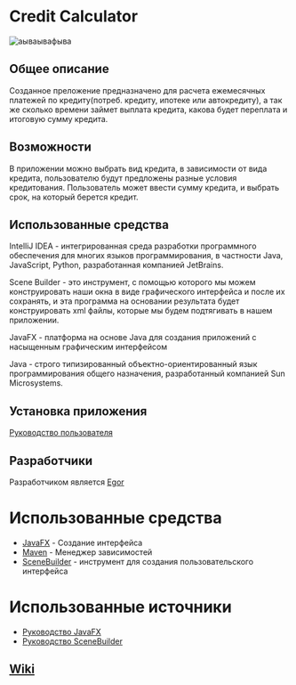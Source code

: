 # Credit Calculator

![аываывафыва](https://user-images.githubusercontent.com/96514857/218193232-34669453-4650-446f-b25d-1a8c60d4fce8.jpg)

## Общее описание

Созданное преложение предназначено для расчета ежемесячных платежей по кредиту(потреб. кредиту, ипотеке или автокредиту), а так же сколько времени займет выплата кредита, какова будет переплата и итоговую сумму кредита.

## Возможности

В приложении можно выбрать вид кредита, в зависимости от вида кредита, пользователю будут предложены разные условия кредитования. Пользователь может ввести сумму кредита, и выбрать срок, на который берется кредит.

## Использованные средства
IntelliJ IDEA - интегрированная среда разработки программного обеспечения для многих языков программирования, в частности Java, JavaScript, Python, разработанная компанией JetBrains.

Scene Builder - это инструмент, с помощью которого мы можем конструировать наши окна в виде графического интерфейса и после их сохранять, и эта программа на основании результата будет конструировать xml файлы, которые мы будем подтягивать в нашем приложении.

JavaFX - платформа на основе Java для создания приложений с насыщенным графическим интерфейсом

Java - cтрого типизированный объектно-ориентированный язык программирования общего назначения, разработанный компанией Sun Microsystems.

## Установка приложения
[Руководство пользователя](https://github.com/rhythmxqq/CalcExeCredits/wiki/9.-Руководство-пользователя)

## Разработчики
Разработчиком является [Еgor](https://github.com/rhythmxqq)

# Использованные средства
- [JavaFX](https://openjfx.io/) - Создание интерфейса
- [Maven](https://maven.apache.org/) - Менеджер зависимостей
- [SceneBuilder](https://gluonhq.com/products/scene-builder/) - инструмент для создания пользовательского интерфейса
# Использованные источники
- [Руководство JavaFX](https://metanit.com/java/javafx/)
- [Руководство SceneBuilder](https://habr.com/ru/post/474982/)
## [Wiki](https://github.com/rhythmxqq/CalcExeCredits/wiki)
